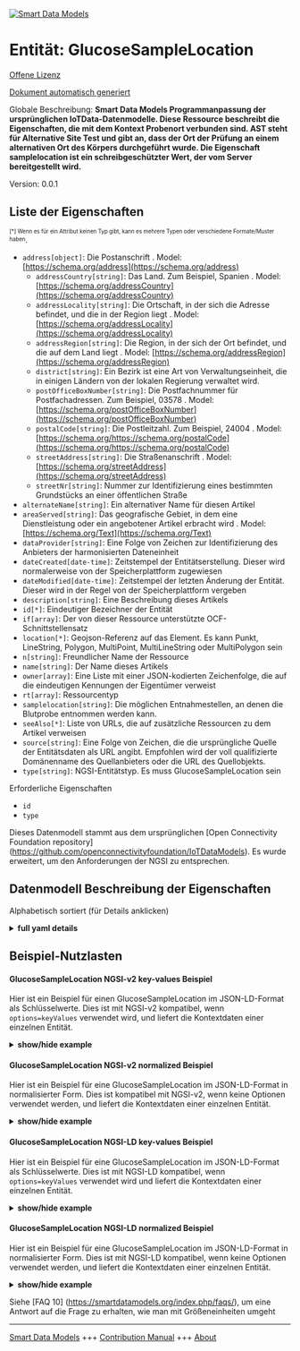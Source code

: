 <!-- 10-Header -->    
[![Smart Data Models](https://smartdatamodels.org/wp-content/uploads/2022/01/SmartDataModels_logo.png "Logo")](https://smartdatamodels.org)    
Entität: GlucoseSampleLocation    
==============================<!-- /10-Header -->    
<!-- 15-License -->    
[Offene Lizenz](https://github.com/smart-data-models//dataModel.OCF/blob/master/GlucoseSampleLocation/LICENSE.md)    
[Dokument automatisch generiert](https://docs.google.com/presentation/d/e/2PACX-1vTs-Ng5dIAwkg91oTTUdt8ua7woBXhPnwavZ0FxgR8BsAI_Ek3C5q97Nd94HS8KhP-r_quD4H0fgyt3/pub?start=false&loop=false&delayms=3000#slide=id.gb715ace035_0_60)    
<!-- /15-License -->    
<!-- 20-Description -->    
Globale Beschreibung: **Smart Data Models Programmanpassung der ursprünglichen IoTData-Datenmodelle. Diese Ressource beschreibt die Eigenschaften, die mit dem Kontext Probenort verbunden sind. AST steht für Alternative Site Test und gibt an, dass der Ort der Prüfung an einem alternativen Ort des Körpers durchgeführt wurde. Die Eigenschaft samplelocation ist ein schreibgeschützter Wert, der vom Server bereitgestellt wird.**    
Version: 0.0.1    
<!-- /20-Description -->    
<!-- 30-PropertiesList -->    
## Liste der Eigenschaften    
<sup><sub>[*] Wenn es für ein Attribut keinen Typ gibt, kann es mehrere Typen oder verschiedene Formate/Muster haben</sub></sup>.    
- `address[object]`: Die Postanschrift  . Model: [https://schema.org/address](https://schema.org/address)	- `addressCountry[string]`: Das Land. Zum Beispiel, Spanien  . Model: [https://schema.org/addressCountry](https://schema.org/addressCountry)    
	- `addressLocality[string]`: Die Ortschaft, in der sich die Adresse befindet, und die in der Region liegt  . Model: [https://schema.org/addressLocality](https://schema.org/addressLocality)    
	- `addressRegion[string]`: Die Region, in der sich der Ort befindet, und die auf dem Land liegt  . Model: [https://schema.org/addressRegion](https://schema.org/addressRegion)    
	- `district[string]`: Ein Bezirk ist eine Art von Verwaltungseinheit, die in einigen Ländern von der lokalen Regierung verwaltet wird.      
	- `postOfficeBoxNumber[string]`: Die Postfachnummer für Postfachadressen. Zum Beispiel, 03578  . Model: [https://schema.org/postOfficeBoxNumber](https://schema.org/postOfficeBoxNumber)    
	- `postalCode[string]`: Die Postleitzahl. Zum Beispiel, 24004  . Model: [https://schema.org/https://schema.org/postalCode](https://schema.org/https://schema.org/postalCode)    
	- `streetAddress[string]`: Die Straßenanschrift  . Model: [https://schema.org/streetAddress](https://schema.org/streetAddress)    
	- `streetNr[string]`: Nummer zur Identifizierung eines bestimmten Grundstücks an einer öffentlichen Straße      
- `alternateName[string]`: Ein alternativer Name für diesen Artikel  - `areaServed[string]`: Das geografische Gebiet, in dem eine Dienstleistung oder ein angebotener Artikel erbracht wird  . Model: [https://schema.org/Text](https://schema.org/Text)- `dataProvider[string]`: Eine Folge von Zeichen zur Identifizierung des Anbieters der harmonisierten Dateneinheit  - `dateCreated[date-time]`: Zeitstempel der Entitätserstellung. Dieser wird normalerweise von der Speicherplattform zugewiesen  - `dateModified[date-time]`: Zeitstempel der letzten Änderung der Entität. Dieser wird in der Regel von der Speicherplattform vergeben  - `description[string]`: Eine Beschreibung dieses Artikels  - `id[*]`: Eindeutiger Bezeichner der Entität  - `if[array]`: Der von dieser Ressource unterstützte OCF-Schnittstellensatz  - `location[*]`: Geojson-Referenz auf das Element. Es kann Punkt, LineString, Polygon, MultiPoint, MultiLineString oder MultiPolygon sein  - `n[string]`: Freundlicher Name der Ressource  - `name[string]`: Der Name dieses Artikels  - `owner[array]`: Eine Liste mit einer JSON-kodierten Zeichenfolge, die auf die eindeutigen Kennungen der Eigentümer verweist  - `rt[array]`: Ressourcentyp  - `samplelocation[string]`: Die möglichen Entnahmestellen, an denen die Blutprobe entnommen werden kann.  - `seeAlso[*]`: Liste von URLs, die auf zusätzliche Ressourcen zu dem Artikel verweisen  - `source[string]`: Eine Folge von Zeichen, die die ursprüngliche Quelle der Entitätsdaten als URL angibt. Empfohlen wird der voll qualifizierte Domänenname des Quellanbieters oder die URL des Quellobjekts.  - `type[string]`: NGSI-Entitätstyp. Es muss GlucoseSampleLocation sein  <!-- /30-PropertiesList -->    
<!-- 35-RequiredProperties -->    
Erforderliche Eigenschaften    
- `id`  - `type`  <!-- /35-RequiredProperties -->    
<!-- 40-RequiredProperties -->    
Dieses Datenmodell stammt aus dem ursprünglichen [Open Connectivity Foundation repository] (https://github.com/openconnectivityfoundation/IoTDataModels). Es wurde erweitert, um den Anforderungen der NGSI zu entsprechen.    
<!-- /40-RequiredProperties -->    
<!-- 50-DataModelHeader -->    
## Datenmodell Beschreibung der Eigenschaften    
Alphabetisch sortiert (für Details anklicken)    
<!-- /50-DataModelHeader -->    
<!-- 60-ModelYaml -->    
<details><summary><strong>full yaml details</strong></summary>      
```yaml    
GlucoseSampleLocation:      
  description: Smart Data Models Program adaptation of the original IoTData data Models. This Resource describes the Properties associated with context sample Location. AST means Alternative Site Test specifying that the location of test performed was from an alternative site on the body. The samplelocation Property is a read-only value that is provided by the Server.      
  properties:      
    address:      
      description: The mailing address      
      properties:      
        addressCountry:      
          description: 'The country. For example, Spain'      
          type: string      
          x-ngsi:      
            model: https://schema.org/addressCountry      
            type: Property      
        addressLocality:      
          description: 'The locality in which the street address is, and which is in the region'      
          type: string      
          x-ngsi:      
            model: https://schema.org/addressLocality      
            type: Property      
        addressRegion:      
          description: 'The region in which the locality is, and which is in the country'      
          type: string      
          x-ngsi:      
            model: https://schema.org/addressRegion      
            type: Property      
        district:      
          description: 'A district is a type of administrative division that, in some countries, is managed by the local government'      
          type: string      
          x-ngsi:      
            type: Property      
        postOfficeBoxNumber:      
          description: 'The post office box number for PO box addresses. For example, 03578'      
          type: string      
          x-ngsi:      
            model: https://schema.org/postOfficeBoxNumber      
            type: Property      
        postalCode:      
          description: 'The postal code. For example, 24004'      
          type: string      
          x-ngsi:      
            model: https://schema.org/https://schema.org/postalCode      
            type: Property      
        streetAddress:      
          description: The street address      
          type: string      
          x-ngsi:      
            model: https://schema.org/streetAddress      
            type: Property      
        streetNr:      
          description: Number identifying a specific property on a public street      
          type: string      
          x-ngsi:      
            type: Property      
      type: object      
      x-ngsi:      
        model: https://schema.org/address      
        type: Property      
    alternateName:      
      description: An alternative name for this item      
      type: string      
      x-ngsi:      
        type: Property      
    areaServed:      
      description: The geographic area where a service or offered item is provided      
      type: string      
      x-ngsi:      
        model: https://schema.org/Text      
        type: Property      
    dataProvider:      
      description: A sequence of characters identifying the provider of the harmonised data entity      
      type: string      
      x-ngsi:      
        type: Property      
    dateCreated:      
      description: Entity creation timestamp. This will usually be allocated by the storage platform      
      format: date-time      
      type: string      
      x-ngsi:      
        type: Property      
    dateModified:      
      description: Timestamp of the last modification of the entity. This will usually be allocated by the storage platform      
      format: date-time      
      type: string      
      x-ngsi:      
        type: Property      
    description:      
      description: A description of this item      
      type: string      
      x-ngsi:      
        type: Property      
    id:      
      anyOf:      
        - description: Identifier format of any NGSI entity      
          maxLength: 256      
          minLength: 1      
          pattern: ^[\w\-\.\{\}\$\+\*\[\]`|~^@!,:\\]+$      
          type: string      
          x-ngsi:      
            type: Property      
        - description: Identifier format of any NGSI entity      
          format: uri      
          type: string      
          x-ngsi:      
            type: Property      
      description: Unique identifier of the entity      
      x-ngsi:      
        type: Property      
    if:      
      description: The OCF Interface set supported by this Resource      
      items:      
        enum:      
          - oic.if.r      
          - oic.if.baseline      
        maxLength: 64      
        type: string      
      minItems: 1      
      readOnly: true      
      type: array      
      uniqueItems: true      
      x-ngsi:      
        type: Property      
    location:      
      description: 'Geojson reference to the item. It can be Point, LineString, Polygon, MultiPoint, MultiLineString or MultiPolygon'      
      oneOf:      
        - description: Geojson reference to the item. Point      
          properties:      
            bbox:      
              items:      
                type: number      
              minItems: 4      
              type: array      
            coordinates:      
              items:      
                type: number      
              minItems: 2      
              type: array      
            type:      
              enum:      
                - Point      
              type: string      
          required:      
            - type      
            - coordinates      
          title: GeoJSON Point      
          type: object      
          x-ngsi:      
            type: GeoProperty      
        - description: Geojson reference to the item. LineString      
          properties:      
            bbox:      
              items:      
                type: number      
              minItems: 4      
              type: array      
            coordinates:      
              items:      
                items:      
                  type: number      
                minItems: 2      
                type: array      
              minItems: 2      
              type: array      
            type:      
              enum:      
                - LineString      
              type: string      
          required:      
            - type      
            - coordinates      
          title: GeoJSON LineString      
          type: object      
          x-ngsi:      
            type: GeoProperty      
        - description: Geojson reference to the item. Polygon      
          properties:      
            bbox:      
              items:      
                type: number      
              minItems: 4      
              type: array      
            coordinates:      
              items:      
                items:      
                  items:      
                    type: number      
                  minItems: 2      
                  type: array      
                minItems: 4      
                type: array      
              type: array      
            type:      
              enum:      
                - Polygon      
              type: string      
          required:      
            - type      
            - coordinates      
          title: GeoJSON Polygon      
          type: object      
          x-ngsi:      
            type: GeoProperty      
        - description: Geojson reference to the item. MultiPoint      
          properties:      
            bbox:      
              items:      
                type: number      
              minItems: 4      
              type: array      
            coordinates:      
              items:      
                items:      
                  type: number      
                minItems: 2      
                type: array      
              type: array      
            type:      
              enum:      
                - MultiPoint      
              type: string      
          required:      
            - type      
            - coordinates      
          title: GeoJSON MultiPoint      
          type: object      
          x-ngsi:      
            type: GeoProperty      
        - description: Geojson reference to the item. MultiLineString      
          properties:      
            bbox:      
              items:      
                type: number      
              minItems: 4      
              type: array      
            coordinates:      
              items:      
                items:      
                  items:      
                    type: number      
                  minItems: 2      
                  type: array      
                minItems: 2      
                type: array      
              type: array      
            type:      
              enum:      
                - MultiLineString      
              type: string      
          required:      
            - type      
            - coordinates      
          title: GeoJSON MultiLineString      
          type: object      
          x-ngsi:      
            type: GeoProperty      
        - description: Geojson reference to the item. MultiLineString      
          properties:      
            bbox:      
              items:      
                type: number      
              minItems: 4      
              type: array      
            coordinates:      
              items:      
                items:      
                  items:      
                    items:      
                      type: number      
                    minItems: 2      
                    type: array      
                  minItems: 4      
                  type: array      
                type: array      
              type: array      
            type:      
              enum:      
                - MultiPolygon      
              type: string      
          required:      
            - type      
            - coordinates      
          title: GeoJSON MultiPolygon      
          type: object      
          x-ngsi:      
            type: GeoProperty      
      x-ngsi:      
        type: GeoProperty      
    n:      
      description: Friendly name of the Resource      
      maxLength: 64      
      readOnly: true      
      type: string      
      x-ngsi:      
        type: Property      
    name:      
      description: The name of this item      
      type: string      
      x-ngsi:      
        type: Property      
    owner:      
      description: A List containing a JSON encoded sequence of characters referencing the unique Ids of the owner(s)      
      items:      
        anyOf:      
          - description: Identifier format of any NGSI entity      
            maxLength: 256      
            minLength: 1      
            pattern: ^[\w\-\.\{\}\$\+\*\[\]`|~^@!,:\\]+$      
            type: string      
            x-ngsi:      
              type: Property      
          - description: Identifier format of any NGSI entity      
            format: uri      
            type: string      
            x-ngsi:      
              type: Property      
        description: Unique identifier of the entity      
        x-ngsi:      
          type: Property      
      type: array      
      x-ngsi:      
        type: Property      
    rt:      
      description: Resource Type      
      items:      
        enum:      
          - oic.r.glucose.samplelocation      
        maxLength: 64      
        type: string      
      minItems: 1      
      readOnly: true      
      type: array      
      uniqueItems: true      
      x-ngsi:      
        type: Property      
    samplelocation:      
      description: The possible blood locations where the blood sample may be taken.      
      enum:      
        - finger      
        - ast      
        - earlobe      
        - ctrlsolution      
      readOnly: true      
      type: string      
      x-ngsi:      
        type: Property      
    seeAlso:      
      description: list of uri pointing to additional resources about the item      
      oneOf:      
        - items:      
            format: uri      
            type: string      
          minItems: 1      
          type: array      
        - format: uri      
          type: string      
      x-ngsi:      
        type: Property      
    source:      
      description: 'A sequence of characters giving the original source of the entity data as a URL. Recommended to be the fully qualified domain name of the source provider, or the URL to the source object'      
      type: string      
      x-ngsi:      
        type: Property      
    type:      
      description: NGSI entity type. It has to be GlucoseSampleLocation      
      enum:      
        - GlucoseSampleLocation      
      type: string      
      x-ngsi:      
        type: Property      
  required:      
    - id      
    - type      
  type: object      
  x-derived-from: https://github.com/OpenInterConnect/IoTDataModels/blob/master/GlucoseSampleLocationResURI.swagger.json      
  x-disclaimer: 'Redistribution and use in source and binary forms, with or without modification, are permitted  provided that the license conditions are met. Copyleft (c) 2022 Contributors to Smart Data Models Program'      
  x-license-url: https://github.com/smart-data-models/dataModel.OCF/blob/master/GlucoseSampleLocation/LICENSE.md      
  x-model-schema: https://smart-data-models.github.io/dataModel.IoTDataModels/GlucoseSampleLocation/schema.json      
  x-model-tags: OCF      
  x-version: 0.0.1      
```    
</details>      
<!-- /60-ModelYaml -->    
<!-- 70-MiddleNotes -->    
<!-- /70-MiddleNotes -->    
<!-- 80-Examples -->    
## Beispiel-Nutzlasten    
#### GlucoseSampleLocation NGSI-v2 key-values Beispiel    
Hier ist ein Beispiel für einen GlucoseSampleLocation im JSON-LD-Format als Schlüsselwerte. Dies ist mit NGSI-v2 kompatibel, wenn `options=keyValues` verwendet wird, und liefert die Kontextdaten einer einzelnen Entität.    
<details><summary><strong>show/hide example</strong></summary>      
```json  
{  
  "id": "urn:ngsi-ld:GlucoseSampleLocation:id:FULW:15305695",  
  "dateCreated": "2021-05-16T17:35:47Z",  
  "dateModified": "2004-02-19T01:49:02Z",  
  "source": "Country move fall better hotel. Head letter here day recent three. Leave product response happen person hair help skill. Old early why sort story open news toward.",  
  "name": "Same land administration camera administration. Case nation care store ac",  
  "alternateName": "Sense set area truth. Certain audience life",  
  "description": "General consumer thought again memory return.",  
  "dataProvider": "Stock view book message weight though technology. ",  
  "owner": [  
    "urn:ngsi-ld:GlucoseSampleLocation:items:DKBV:55759974",  
    "urn:ngsi-ld:GlucoseSampleLocation:items:YXLQ:06862334"  
  ],  
  "seeAlso": [  
    "urn:ngsi-ld:GlucoseSampleLocation:items:CYPW:78190486"  
  ],  
  "location": {  
    "type": "Point",  
    "coordinates": [  
      9.4263155,  
      172.558196  
    ]  
  },  
  "address": {  
    "streetAddress": "Mrs remember how catch. Church policy reduce new world learn government. When service cons",  
    "addressLocality": "Commercial either partner building week adult l",  
    "addressRegion": "State so",  
    "addressCountry": "Decide their defense next hair. Someone official course community white close suddenly hope. Challenge lo",  
    "postalCode": "With intern",  
    "postOfficeBoxNumber": "Continue join fact authority. Business cause past. Mention computer decade nearly if coach crime. Drop manage write same rest",  
    "streetNr": "Camera imagine ",  
    "district": "Do hot century south process. Kid likely include great north."  
  },  
  "areaServed": "Pretty today home page month. Sometimes compare high a war often. C",  
  "rt": [  
    "oic.r.glucose.samplelocation"  
  ],  
  "samplelocation": "ctrlsolution",  
  "n": "Wind behind finish opportunity",  
  "if": [  
    "oic.if.baseline"  
  ],  
  "type": "GlucoseSampleLocation"  
}  
```  
</details>    
#### GlucoseSampleLocation NGSI-v2 normalized Beispiel    
Hier ist ein Beispiel für eine GlucoseSampleLocation im JSON-LD-Format in normalisierter Form. Dies ist kompatibel mit NGSI-v2, wenn keine Optionen verwendet werden, und liefert die Kontextdaten einer einzelnen Entität.    
<details><summary><strong>show/hide example</strong></summary>      
```json  
{  
  "id": "urn:ngsi-ld:GlucoseSampleLocation:id:FULW:15305695",  
  "dateCreated": {  
    "type": "DateTime",  
    "value": "2021-05-16T17:35:47Z"  
  },  
  "dateModified": {  
    "type": "DateTime",  
    "value": "2004-02-19T01:49:02Z"  
  },  
  "source": {  
    "type": "Text",  
    "value": "Country move fall better hotel. Head letter here day recent three. Leave product response happen person hair help skill. Old early why sort story open news toward."  
  },  
  "name": {  
    "type": "Text",  
    "value": "Same land administration camera administration. Case nation care store ac"  
  },  
  "alternateName": {  
    "type": "Text",  
    "value": "Sense set area truth. Certain audience life"  
  },  
  "description": {  
    "type": "Text",  
    "value": "General consumer thought again memory return."  
  },  
  "dataProvider": {  
    "type": "Text",  
    "value": "Stock view book message weight though technology. "  
  },  
  "owner": {  
    "type": "StructuredValue",  
    "value": [  
      "urn:ngsi-ld:GlucoseSampleLocation:items:DKBV:55759974",  
      "urn:ngsi-ld:GlucoseSampleLocation:items:YXLQ:06862334"  
    ]  
  },  
  "seeAlso": {  
    "type": "StructuredValue",  
    "value": [  
      "urn:ngsi-ld:GlucoseSampleLocation:items:CYPW:78190486"  
    ]  
  },  
  "location": {  
    "type": "geo:json",  
    "value": {  
      "type": "Point",  
      "coordinates": [  
        9.4263155,  
        172.558196  
      ]  
    }  
  },  
  "address": {  
    "type": "StructuredValue",  
    "value": {  
      "streetAddress": "Mrs remember how catch. Church policy reduce new world learn government. When service cons",  
      "addressLocality": "Commercial either partner building week adult l",  
      "addressRegion": "State so",  
      "addressCountry": "Decide their defense next hair. Someone official course community white close suddenly hope. Challenge lo",  
      "postalCode": "With intern",  
      "postOfficeBoxNumber": "Continue join fact authority. Business cause past. Mention computer decade nearly if coach crime. Drop manage write same rest",  
      "streetNr": "Camera imagine ",  
      "district": "Do hot century south process. Kid likely include great north."  
    }  
  },  
  "areaServed": {  
    "type": "Text",  
    "value": "Pretty today home page month. Sometimes compare high a war often. C"  
  },  
  "rt": {  
    "type": "StructuredValue",  
    "value": [  
      "oic.r.glucose.samplelocation"  
    ]  
  },  
  "samplelocation": {  
    "type": "Text",  
    "value": "ctrlsolution"  
  },  
  "n": {  
    "type": "Text",  
    "value": "Wind behind finish opportunity"  
  },  
  "if": {  
    "type": "StructuredValue",  
    "value": [  
      "oic.if.baseline"  
    ]  
  },  
  "type": "GlucoseSampleLocation"  
}  
```  
</details>    
#### GlucoseSampleLocation NGSI-LD key-values Beispiel    
Hier ist ein Beispiel für eine GlucoseSampleLocation im JSON-LD-Format als Schlüsselwerte. Dies ist mit NGSI-LD kompatibel, wenn `options=keyValues` verwendet wird und liefert die Kontextdaten einer einzelnen Entität.    
<details><summary><strong>show/hide example</strong></summary>      
```json  
{  
  "id": "urn:ngsi-ld:GlucoseSampleLocation:id:FULW:15305695",  
  "dateCreated": "2021-05-16T17:35:47Z",  
  "dateModified": "2004-02-19T01:49:02Z",  
  "source": "Country move fall better hotel. Head letter here day recent three. Leave product response happen person hair help skill. Old early why sort story open news toward.",  
  "name": "Same land administration camera administration. Case nation care store ac",  
  "alternateName": "Sense set area truth. Certain audience life",  
  "description": "General consumer thought again memory return.",  
  "dataProvider": "Stock view book message weight though technology. ",  
  "owner": [  
    "urn:ngsi-ld:GlucoseSampleLocation:items:DKBV:55759974",  
    "urn:ngsi-ld:GlucoseSampleLocation:items:YXLQ:06862334"  
  ],  
  "seeAlso": [  
    "urn:ngsi-ld:GlucoseSampleLocation:items:CYPW:78190486"  
  ],  
  "location": {  
    "type": "Point",  
    "coordinates": [  
      9.4263155,  
      172.558196  
    ]  
  },  
  "address": {  
    "streetAddress": "Mrs remember how catch. Church policy reduce new world learn government. When service cons",  
    "addressLocality": "Commercial either partner building week adult l",  
    "addressRegion": "State so",  
    "addressCountry": "Decide their defense next hair. Someone official course community white close suddenly hope. Challenge lo",  
    "postalCode": "With intern",  
    "postOfficeBoxNumber": "Continue join fact authority. Business cause past. Mention computer decade nearly if coach crime. Drop manage write same rest",  
    "streetNr": "Camera imagine ",  
    "district": "Do hot century south process. Kid likely include great north."  
  },  
  "areaServed": "Pretty today home page month. Sometimes compare high a war often. C",  
  "rt": [  
    "oic.r.glucose.samplelocation"  
  ],  
  "samplelocation": "ctrlsolution",  
  "n": "Wind behind finish opportunity",  
  "if": [  
    "oic.if.baseline"  
  ],  
  "type": "GlucoseSampleLocation",  
  "@context": [  
    "https://smartdatamodels.org/context.jsonld"  
  ]  
}  
```  
</details>    
#### GlucoseSampleLocation NGSI-LD normalized Beispiel    
Hier ist ein Beispiel für eine GlucoseSampleLocation im JSON-LD-Format in normalisierter Form. Dies ist mit NGSI-LD kompatibel, wenn keine Optionen verwendet werden, und liefert die Kontextdaten einer einzelnen Entität.    
<details><summary><strong>show/hide example</strong></summary>      
```json  
{  
    "id": "urn:ngsi-ld:GlucoseSampleLocation:id:FULW:15305695",  
    "dateCreated": {  
        "type": "Property",  
        "value": {  
            "@type": "DateTime",  
            "@value": "2021-05-16T17:35:47Z"  
        }  
    },  
    "dateModified": {  
        "type": "Property",  
        "value": {  
            "@type": "DateTime",  
            "@value": "2004-02-19T01:49:02Z"  
        }  
    },  
    "source": {  
        "type": "Property",  
        "value": "Country move fall better hotel. Head letter here day recent three. Leave product response happen person hair help skill. Old early why sort story open news toward."  
    },  
    "name": {  
        "type": "Property",  
        "value": "Same land administration camera administration. Case nation care store ac"  
    },  
    "alternateName": {  
        "type": "Property",  
        "value": "Sense set area truth. Certain audience life"  
    },  
    "description": {  
        "type": "Property",  
        "value": "General consumer thought again memory return."  
    },  
    "dataProvider": {  
        "type": "Property",  
        "value": "Stock view book message weight though technology. "  
    },  
    "owner": {  
        "type": "Property",  
        "value": [  
            "urn:ngsi-ld:GlucoseSampleLocation:items:DKBV:55759974",  
            "urn:ngsi-ld:GlucoseSampleLocation:items:YXLQ:06862334"  
        ]  
    },  
    "seeAlso": {  
        "type": "Property",  
        "value": [  
            "urn:ngsi-ld:GlucoseSampleLocation:items:CYPW:78190486"  
        ]  
    },  
    "location": {  
        "type": "GeoProperty",  
        "value": {  
            "type": "Point",  
            "coordinates": [  
                9.4263155,  
                172.558196  
            ]  
        }  
    },  
    "address": {  
        "type": "Property",  
        "value": {  
            "streetAddress": "Mrs remember how catch. Church policy reduce new world learn government. When service cons",  
            "addressLocality": "Commercial either partner building week adult l",  
            "addressRegion": "State so",  
            "addressCountry": "Decide their defense next hair. Someone official course community white close suddenly hope. Challenge lo",  
            "postalCode": "With intern",  
            "postOfficeBoxNumber": "Continue join fact authority. Business cause past. Mention computer decade nearly if coach crime. Drop manage write same rest",  
            "streetNr": "Camera imagine ",  
            "district": "Do hot century south process. Kid likely include great north."  
        }  
    },  
    "areaServed": {  
        "type": "Property",  
        "value": "Pretty today home page month. Sometimes compare high a war often. C"  
    },  
    "rt": {  
        "type": "Property",  
        "value": [  
            "oic.r.glucose.samplelocation"  
        ]  
    },  
    "samplelocation": {  
        "type": "Property",  
        "value": "ctrlsolution"  
    },  
    "n": {  
        "type": "Property",  
        "value": "Wind behind finish opportunity"  
    },  
    "if": {  
        "type": "Property",  
        "value": [  
            "oic.if.baseline"  
        ]  
    },  
    "type": "GlucoseSampleLocation",  
    "@context": [  
        "https://smartdatamodels.org/context.jsonld"  
    ]  
}  
```  
</details><!-- /80-Examples -->    
<!-- 90-FooterNotes -->    
<!-- /90-FooterNotes -->    
<!-- 95-Units -->    
Siehe [FAQ 10] (https://smartdatamodels.org/index.php/faqs/), um eine Antwort auf die Frage zu erhalten, wie man mit Größeneinheiten umgeht    
<!-- /95-Units -->    
<!-- 97-LastFooter -->    
---    
[Smart Data Models](https://smartdatamodels.org) +++ [Contribution Manual](https://bit.ly/contribution_manual) +++ [About](https://bit.ly/Introduction_SDM)<!-- /97-LastFooter -->    

